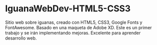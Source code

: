 # IguanaWebDev-HTML5-CSS3
Sitio web sobre iguanas, creado con HTML5, CSS3, Google Fonts y FontAwesome. Basado en una maqueta de Adobe XD. Este es un primer trabajo y se irán implementando mejoras. Excelente para aprender desarrollo web.

